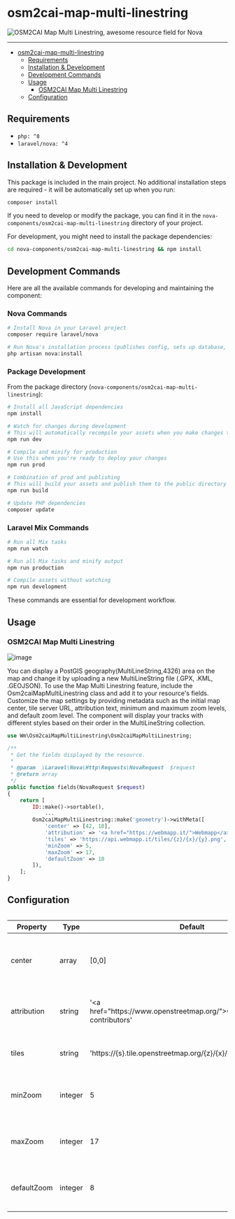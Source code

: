 # osm2cai-map-multi-linestring
![OSM2CAI Map Multi Linestring, awesome resource field for Nova](banner.jpg)

---

- [osm2cai-map-multi-linestring](#osm2cai-map-multi-linestring)
  - [Requirements](#requirements)
  - [Installation & Development](#installation--development)
  - [Development Commands](#development-commands)
  - [Usage](#usage)
    - [OSM2CAI Map Multi Linestring](#osm2cai-map-multi-linestring-1)
  - [Configuration](#configuration)

## Requirements

- `php: ^8`
- `laravel/nova: ^4`

## Installation & Development

This package is included in the main project. No additional installation steps are required - it will be automatically set up when you run:

```bash
composer install
```

If you need to develop or modify the package, you can find it in the `nova-components/osm2cai-map-multi-linestring` directory of your project.

For development, you might need to install the package dependencies:
```bash
cd nova-components/osm2cai-map-multi-linestring && npm install
```

## Development Commands

Here are all the available commands for developing and maintaining the component:

### Nova Commands
```bash
# Install Nova in your Laravel project
composer require laravel/nova

# Run Nova's installation process (publishes config, sets up database, etc.)
php artisan nova:install
```

### Package Development
From the package directory (`nova-components/osm2cai-map-multi-linestring`):
```bash
# Install all JavaScript dependencies
npm install

# Watch for changes during development
# This will automatically recompile your assets when you make changes to your JavaScript or CSS files
npm run dev

# Compile and minify for production
# Use this when you're ready to deploy your changes
npm run prod

# Combination of prod and publishing
# This will build your assets and publish them to the public directory
npm run build

# Update PHP dependencies
composer update
```

### Laravel Mix Commands
```bash
# Run all Mix tasks
npm run watch

# Run all Mix tasks and minify output
npm run production

# Compile assets without watching
npm run development
```

These commands are essential for development workflow.

## Usage

### OSM2CAI Map Multi Linestring

![image](field.png)

You can display a PostGIS geography(MultiLineString,4326) area on the map and change it by uploading a new MultiLineString file (.GPX, .KML, .GEOJSON).
To use the Map Multi Linestring feature, include the Osm2caiMapMultiLinestring class and add it to your resource's fields. Customize the map settings by providing metadata such as the initial map center, tile server URL, attribution text, minimum and maximum zoom levels, and default zoom level. The component will display your tracks with different styles based on their order in the MultiLineString collection.

```php
use Wm\Osm2caiMapMultiLinestring\Osm2caiMapMultiLinestring;

/**
 * Get the fields displayed by the resource.
 *
 * @param  \Laravel\Nova\Http\Requests\NovaRequest  $request
 * @return array
 */
public function fields(NovaRequest $request)
{
    return [
        ID::make()->sortable(),
            ...
        Osm2caiMapMultiLinestring::make('geometry')->withMeta([
            'center' => [42, 10],
            'attribution' => '<a href="https://webmapp.it/">Webmapp</a> contributors',
            'tiles' => 'https://api.webmapp.it/tiles/{z}/{x}/{y}.png',
            'minZoom' => 5,
            'maxZoom' => 17,
            'defaultZoom' => 10
        ]),
    ];
}
```

## Configuration

<div style="overflow-x:auto;">
  <table style="width: 100%">
    <thead>
      <tr>
        <th>Property</th>
        <th>Type</th>
        <th style="width: 10%;">Default</th>
        <th>Description</th>
      </tr>
    </thead>
    <tbody>
      <tr>
        <td>center</td>
        <td>array</td>
        <td>[0,0]</td>
        <td>The coordinates used to center the view of an empty map.</td>
      </tr>
      <tr>
        <td>attribution</td>
        <td>string</td>
        <td>'&lt;a href="https://www.openstreetmap.org/"&gt;OpenStreetMap&lt;/a&gt; contributors'</td>
        <td>The HTML content displayed as map attribution.</td>
      </tr>
      <tr>
        <td>tiles</td>
        <td>string</td>
        <td>'https://{s}.tile.openstreetmap.org/{z}/{x}/{y}.png'</td>
        <td>The tile URL used for the map.</td>
      </tr>
      <tr>
        <td>minZoom</td>
        <td>integer</td>
        <td>5</td>
        <td>The minimum zoom level allowed on the map.</td>
      </tr>
      <tr>
        <td>maxZoom</td>
        <td>integer</td>
        <td>17</td>
        <td>The maximum zoom level allowed on the map.</td>
      </tr>
      <tr>
        <td>defaultZoom</td>
        <td>integer</td>
        <td>8</td>
        <td>The initial zoom level when the map is first displayed.</td>
      </tr>
    </tbody>
  </table>
</div>




